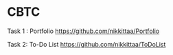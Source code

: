 # CBTC

Task 1 : Portfolio
https://github.com/nikkittaa/Portfolio

Task 2: To-Do List
https://github.com/nikkittaa/ToDoList
